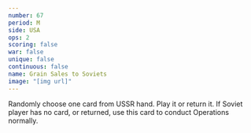 ```yaml
---
number: 67
period: M
side: USA
ops: 2
scoring: false
war: false
unique: false
continuous: false
name: Grain Sales to Soviets
image: "[img url]"
---
```

Randomly choose one card from USSR hand. Play it or return it. If Soviet player has no card, or returned, use this card to conduct Operations normally.
